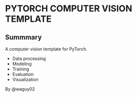 # PYTORCH COMPUTER VISION TEMPLATE

## Summmary
A computer vision template for PyTorch.
* Data processing
* Modeling
* Training
* Evaluation
* Visualization




By @waguy02



